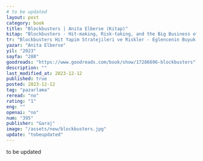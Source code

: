 ```yaml
---
# to be updated
layout: post
category: book
title: "Blockbusters | Anita Elberse (Kitap)"
kitap: "Blockbusters - Hit-making, Risk-taking, and the Big Business of Entertainment"
tr: "Blockbusters Hit Yapim Stratejileri ve Riskler - Eglencenin Buyuk Ekonomisi"
yazar: "Anita Elberse"
yil: "2023"
sayfa: "288"
goodreads: "https://www.goodreads.com/book/show/17286696-blockbusters"
description: ""
last_modified_at: 2023-12-12
published: true
posted: 2023-12-12
tag: "pazarlama"
reread: "no"
rating: "1"
eng: ""
openai: "no"
num: "395"
publisher: "Garaj"
image: "/assets/new/blockbusters.jpg"
update: "tobeupdated"
---
```


to be updated
